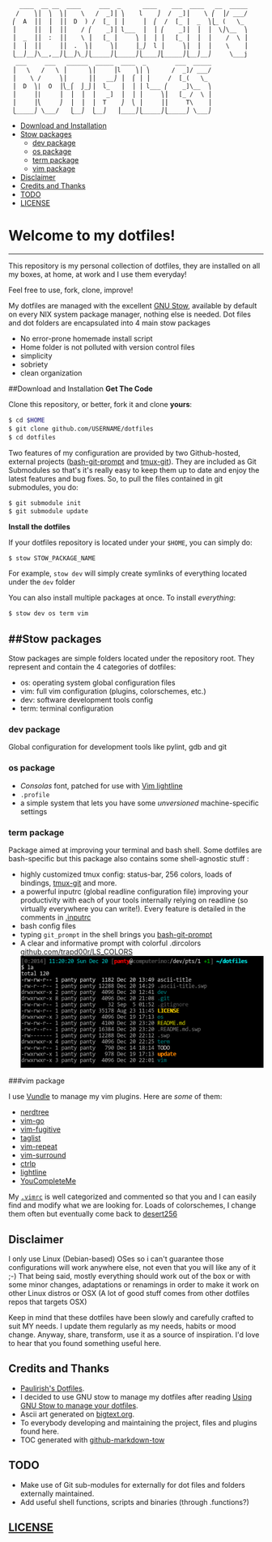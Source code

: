 ```
   ____  __ __  ____     ___  _      ____    ___  ____   __  _____
  /    ⎞⎟  ⎞  ⎞⎟    \   /  _]⎟ ⎞    l    ⎠  /  _]⎟    \ ⎛  ⎟/ ___/
 ⎛  A  ⎟⎟  ⎟  ⎟⎟  D  ) /  [_ ⎟ ⎟     ⎟  ⎛  /  [_ ⎟  _  ⎞⎩_ (   \_
 ⎟     ⎟⎟  ⎟  ⎟⎟    / ⎛    _]⎟ l___  ⎟  ⎟ ⎛    _]⎟  ⎟  ⎟  \⎠\__  ⎞
 ⎟  _  ⎟⎟  :  ⎟⎟    \ ⎟   [_ ⎟     ⎞ ⎟  ⎟ ⎟   [_ ⎟  ⎟  ⎟    /  \ ⎟
 ⎟  ⎟  ⎟⎟     ⎟⎟  .  ⎞⎟     ⎞⎟     ⎟_⎠  l ⎟     ⎞⎟  ⎟  ⎟    \    ⎟
 ⎩__⎠__⎠\__,__⎠⎩__⎠\_⎠⎩_____⎠⎩_____⎠⎩____⎠⎣_____⎠⎩__⎠__⎠     \___j
  ___     ___   ______  _____  ____  _        ___  _____
 ⎟   \   /   \ ⎟      ⎞⎟     ⎟l    ⎞⎟ ⎞      /  _]/ ___/
 ⎟    \ /     ⎞⎟      ⎟⎟   __⎠ ⎟  ⌠ ⎟ ⎟     /  [_(   \_ 
 ⎟  D  ⎞|  O  ⎟⎝_⌠  ⌡_⌡⎟  l_   ⎟  ⎟ ⎟ l___ ⎛    _]\__  ⎞
 ⎟     ⎟|     ⎟  ⎟  ⎟  ⎟   _]  ⎟  ⎟ ⎟     ⎞⎟   [_ /  \ ⎟
 ⎟     ⎟⎝     ⎠  ⎟  ⎟  ⎟  T    ⎠  ⎝ ⎟     ⎟⎟     T\    ⎟
 ⎩_____⎠ \___/   ⎩__⎠  ⎩__⎠   ⎟____⎠⎩_____⎠⎩_____⎠ \___⎠
```

   * [Download and Installation](#download-and-installation)
   * [Stow packages](#stow-packages)
     * [dev package](#dev-package)
     * [os package](#os-package)
     * [term package](#term-package)
     * [vim package](#vim-package)
   * [Disclaimer](#disclaimer)
   * [Credits and Thanks](#credits-and-thanks)
   * [TODO](#todo)
   * [<a href="LICENSE">LICENSE</a> ](#license)


# Welcome to my dotfiles!
----
This repository is my personal collection of dotfiles, they are installed on all my boxes, at home, at work and I use them everyday!

Feel free to use, fork, clone, improve!

My dotfiles are managed with the excellent [GNU Stow](http://www.gnu.org/software/stow/),
available by default on every NIX system package manager, nothing else is needed.
Dot files and dot folders are encapsulated into 4 main stow packages

 + No error-prone homemade install script
 + Home folder is not polluted with version control files
 + simplicity
 + sobriety
 + clean organization 


##Download and Installation
**Get The Code**

Clone this repository, or better, fork it and clone **yours**:

```sh
$ cd $HOME
$ git clone github.com/USERNAME/dotfiles
$ cd dotfiles
```

Two features of my configuration are provided by two Github-hosted, external projects
([bash-git-prompt](https://github.com/magicmonty/bash-git-prompt) and [tmux-git](https://github.com/drmad/tmux-git)).
They are included as Git Submodules so that's it's really easy to keep them up to date and enjoy the latest features and
bug fixes.
So, to pull the files contained in git submodules, you do:
```sh
$ git submodule init
$ git submodule update
```

**Install the dotfiles**

If your dotfiles repository is located under your `$HOME`, you can simply do:
```
$ stow STOW_PACKAGE_NAME
```
For example, `stow dev` will simply create symlinks of everything located under the `dev` folder

You can also install multiple packages at once. To install *everything*:
```sh
$ stow dev os term vim
```

##Stow packages
----
 Stow packages are simple folders located under the repository root. They represent and contain the 4 categories of dotfiles:
 
+ os: operating system global configuration files
+ vim: full vim configuration (plugins, colorschemes, etc.)
+ dev: software development tools config
+ term: terminal configuration

### dev package

Global configuration for development tools like pylint, gdb and git

### os package

 - *Consolas* font, patched for use with [Vim lightline](https://github.com/itchyny/lightline.vim)
 - `.profile`
 - a simple system that lets you have some *unversioned* machine-specific settings


### term package

Package aimed at improving your terminal and bash shell. Some dotfiles are bash-specific but this package also contains some shell-agnostic stuff :

+ highly customized tmux config: status-bar, 256 colors, loads of bindings, [tmux-git](https://github.com/drmad/tmux-git) and more.
+ a powerful inputrc (global readline configuration file) improving your productivity with each of your tools internally relying on readline (so virtually everywhere you can write!). Every feature is detailed in the comments in [.inputrc](./term/.inputrc)
+ bash config files
+ typing `git_prompt` in the shell brings you [bash-git-prompt](https://github.com/magicmonty/bash-git-prompt)
+ A clear and informative prompt with colorful .dircolors [github.com/trapd00r/LS_COLORS](https://github.com/trapd00r/LS_COLORS)
![terminal screenshot](./screenshot.png)


###vim package

I use [Vundle](https://github.com/VundleVim/Vundle.vim) to manage my vim plugins.
Here are *some* of them:

 - [nerdtree](https://github.com/scrooloose/nerdtree)
 - [vim-go](https://github.com/fatih/vim-go)
 - [vim-fugitive](https://github.com/tpope/vim-fugitive)
 - [taglist](https://github.com/vim-scripts/taglist.vim)
 - [vim-repeat](https://github.com/tpope/vim-repeat)
 - [vim-surround](https://github.com/tpope/vim-surround)
 - [ctrlp](https://github.com/ctrlpvim/ctrlp.vim)
 - [lightline](https://github.com/itchyny/lightline.vim)
 - [YouCompleteMe](https://github.com/Valloric/YouCompleteMe)

My [`.vimrc`](./vim/.vimrc) is well categorized and commented so that you and I can easily find and modify what we are looking for.
Loads of colorschemes, I change them often but eventually come back to [desert256](http://www.vim.org/scripts/script.php?script_id=1243)

## Disclaimer

I only use Linux (Debian-based) OSes so i can't guarantee those configurations will work anywhere else, not even that you will like any of it ;-)
That being said, mostly everything should work out of the box or with some minor changes, adaptations or renamings in order to make it work on other Linux distros or OSX (A lot of good stuff comes from other dotfiles repos that targets OSX)

Keep in mind that these dotfiles have been slowly and carefully crafted to suit MY needs. I update them regularly as my needs, habits or mood change.
Anyway, share, transform, use it as a source of inspiration. I'd love to hear that you found something useful here.


## Credits and Thanks

+ [Paulirish's Dotfiles](https://github.com/paulirish/dotfiles).
+ I decided to use GNU stow to manage my dotfiles after reading [Using GNU Stow to manage your dotfiles](http://brandon.invergo.net/news/2012-05-26-using-gnu-stow-to-manage-your-dotfiles.html).
+ Ascii art generated on [bigtext.org](http://bigtext.org/).
+ To everybody developing and maintaining the project, files and plugins found here.
+ TOC generated with [github-markdown-tow](https://github.com/ekalinin/github-markdown-toc)

## TODO

+ Make use of Git sub-modules for externally for dot files and folders externally maintained.
+ Add useful shell functions, scripts and binaries (through .functions?)

## [LICENSE](LICENSE)
